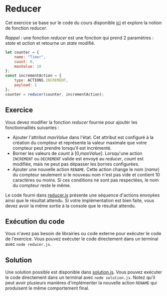 # Reducer

Cet exercice se base sur le code du cours disponible [ici](https://github.com/LOG2440/Cours-12-React/tree/master/reducer) et explore la notion de fonction _reducer_.

_Rappel_ : une fonction _reducer_ est une fonction qui prend 2 paramètres : _state_ et _action_ et retourne un _state_ modifié.

```js
let counter = { 
    name: "Timer", 
    count: 0, 
    maxValue: 10 
};
const incrementAction = { 
    type: ACTIONS.INCREMENT, 
    payload: 1 
};
counter = reducer(counter, incrementAction);
```

## Exercice

Vous devez modifier la fonction _reducer_ fournie pour ajouter les fonctionnalités suivantes :

- Ajouter l'attribut _maxValue_ dans l'état. Cet attribut est configuré à la création du compteur et représente la valeur maximale que votre compteur peut prendre lorsqu'il est incrémenté.
- Borner les valeurs de _count_ à [0,_maxValue_]. Lorsqu'une action `INCREMENT` ou `DECREMENT` valide est envoyé au _reducer_, _count_ est modifiée, mais ne peut pas dépasser les bornes configurées.
- Ajouter une nouvelle action `RENAME`. Cette action change le nom (_name_) du compteur seulement si le nouveau nom n'est pas vide et contient 10 caractères ou moins. Si ces conditions ne sont pas respectées, le nom du compteur reste le même.

Le code fourni dans [reducer.js](./reducer.js) présente une séquence d'actions envoyées ainsi que le résultat attendu. Si votre implémentation est bien faite, vous devez avoir la même sortie à la console que le résultat attendu.

## Exécution du code

Vous n'avez pas besoin de librairies ou code externe pour exécuter le code de l'exercice. Vous pouvez exécuter le code directement dans un terminal avec `node reducer.js`.

## Solution

Une solution possible est disponible dans [solution.js](./solution.js). Vous pouvez exécuter le code directement dans un terminal avec `node solution.js`. Notez qu'il peut avoir plusieurs manières d'implémenter la nouvelle action `RENAME` qui produisent le même comportement final. 